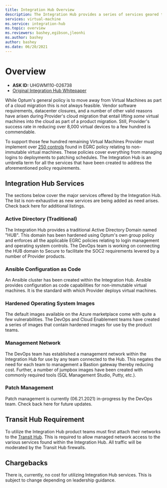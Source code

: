 ```yaml
---
title: Integration Hub Overview
description: The Integration Hub provides a series of services geared towards managing Virtual Machines in the cloud. 
services: virtual-machine
ms.service: integration-hub
ms.topic: overview
ms.reviewers: bashey,egibson,jleonhi
ms.author: bashey
author: bashey
ms.date: 06/20/2021
---
```


# Overview

- **ASK ID:** UHGWM110-026738
- [Original Integration Hub Whitepaper](media/ProviderIntegrationHub.docx)

While Optum's general policy is to move away from Virtual Machines as part of a cloud migration this is not always feasible. Vendor software requirements, datacenter closures, and a number of other valid reasons have arisen during Provider's cloud migration that entail lifting *some* virtual machines into the cloud as part of a product migration. Still, Provider's success rate in reducing over 8,000 virtual devices to a few hundred is commendable.

To support those few hundred remaining Virtual Machines Provider must implement over [250 controls](media/ProviderVirtualWAN_UHG_Policy_Controls.xlsx) found in EGRC policy relating to non-immutable virtual machines. These policies cover everything from managing logins to deployments to patching schedules. The Integration Hub is an umbrella term for all the services that have been created to address the aforementioned policy requirements.

## Integration Hub Services

The sections below cover the major services offered by the Integration Hub. The list is non-exhaustive as new services are being added as need arises. Check back here for additional listings.

### Active Directory (Traditional)

The Integration Hub provides a traditional Active Directory Domain named "HUB". This domain has been hardened using Optum's own group policy and enforces all the applicable EGRC policies relating to login management and operating system controls. The DevOps team is working on connecting the HUB domain to Secure to facilitate the SOC2 requirements levered by a number of Provider products.

### Ansible Configuration as Code

An Ansible cluster has been created within the Integration Hub. Ansible provides configuration as code capabilities for non-immutable virtual machines. It is the standard with which Provider deploys virtual machines.

### Hardened Operating System Images

The default images available on the Azure marketplace come with quite a few vulnerabilities. The DevOps and Cloud Enablement teams have created a series of images that contain hardened images for use by the product teams.

### Management Network

The DevOps team has established a management network within the Integration Hub for use by any team connected to the Hub. This negates the need for each team to management a Bastion gateway thereby reducing cost. Further, a number of jumpbox images have been created with commonly required tools (SQL Management Studio, Putty, etc.).

### Patch Management

Patch management is currently (06.21.2021) in-progress by the DevOps team. Check back here for future updates.

## Transit Hub Requirement

To utilize the Integration Hub product teams must first attach their networks to the [Transit Hub](../transit-hub/index.yml). This is required to allow managed network access to the various services found within the Integration Hub. All traffic will be moderated by the Transit Hub firewalls.

## Chargebacks

There is, currently, no cost for utilizing Integration Hub services. This is subject to change depending on leadership guidance.
